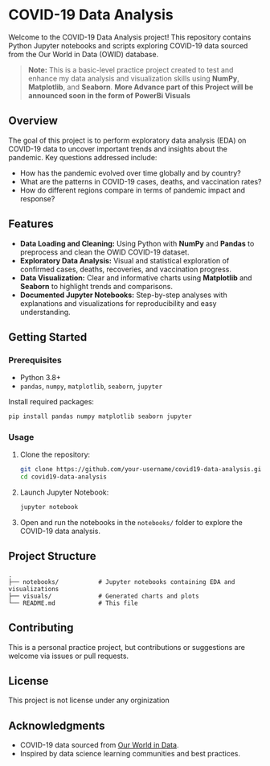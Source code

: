 

# COVID-19 Data Analysis

Welcome to the COVID-19 Data Analysis project! This repository contains Python Jupyter notebooks and scripts exploring COVID-19 data sourced from the Our World in Data (OWID) database.

> **Note:** This is a basic-level practice project created to test and enhance my data analysis and visualization skills using **NumPy**, **Matplotlib**, and **Seaborn**.
**More Advance part of this Project will be announced soon in the form of PowerBi Visuals**

## Overview

The goal of this project is to perform exploratory data analysis (EDA) on COVID-19 data to uncover important trends and insights about the pandemic. Key questions addressed include:
- How has the pandemic evolved over time globally and by country?
- What are the patterns in COVID-19 cases, deaths, and vaccination rates?
- How do different regions compare in terms of pandemic impact and response?

## Features

- **Data Loading and Cleaning:** Using Python with **NumPy** and **Pandas** to preprocess and clean the OWID COVID-19 dataset.
- **Exploratory Data Analysis:** Visual and statistical exploration of confirmed cases, deaths, recoveries, and vaccination progress.
- **Data Visualization:** Clear and informative charts using **Matplotlib** and **Seaborn** to highlight trends and comparisons.
- **Documented Jupyter Notebooks:** Step-by-step analyses with explanations and visualizations for reproducibility and easy understanding.

## Getting Started

### Prerequisites

- Python 3.8+
- `pandas`, `numpy`, `matplotlib`, `seaborn`, `jupyter`

Install required packages:
```bash
pip install pandas numpy matplotlib seaborn jupyter
```

### Usage

1. Clone the repository:
   ```bash
   git clone https://github.com/your-username/covid19-data-analysis.git
   cd covid19-data-analysis
   ```
2. Launch Jupyter Notebook:
   ```bash
   jupyter notebook
   ```
3. Open and run the notebooks in the `notebooks/` folder to explore the COVID-19 data analysis.

## Project Structure

```
.
├── notebooks/           # Jupyter notebooks containing EDA and visualizations
├── visuals/             # Generated charts and plots
└── README.md            # This file
```

## Contributing

This is a personal practice project, but contributions or suggestions are welcome via issues or pull requests.

## License

This project is not license under any orginization

## Acknowledgments

- COVID-19 data sourced from [Our World in Data](https://ourworldindata.org/coronavirus).
- Inspired by data science learning communities and best practices.

